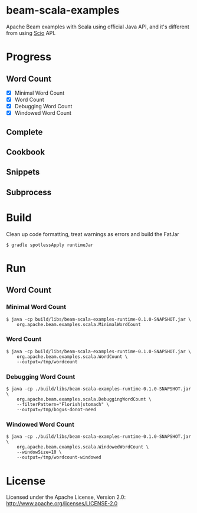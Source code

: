 # beam-scala-examples
Apache Beam examples with Scala using official Java API, and it's different from
using [Scio](https://github.com/spotify/scio) API.

# Progress
## Word Count
- [x] Minimal Word Count
- [x] Word Count
- [x] Debugging Word Count
- [x] Windowed Word Count
## Complete
## Cookbook
## Snippets
## Subprocess

# Build
Clean up code formatting, treat warnings as errors and build the FatJar
```
$ gradle spotlessApply runtimeJar
```

# Run
## Word Count
### Minimal Word Count
```
$ java -cp build/libs/beam-scala-examples-runtime-0.1.0-SNAPSHOT.jar \
    org.apache.beam.examples.scala.MinimalWordCount
```

### Word Count
```
$ java -cp build/libs/beam-scala-examples-runtime-0.1.0-SNAPSHOT.jar \
    org.apache.beam.examples.scala.WordCount \
    --output=/tmp/wordcount
```

### Debugging Word Count
```
$ java -cp ./build/libs/beam-scala-examples-runtime-0.1.0-SNAPSHOT.jar \
    org.apache.beam.examples.scala.DebuggingWordCount \
    --filterPattern="Florish|stomach" \
    --output=/tmp/bogus-donot-need
```

### Windowed Word Count
```
$ java -cp ./build/libs/beam-scala-examples-runtime-0.1.0-SNAPSHOT.jar \
    org.apache.beam.examples.scala.WindowedWordCount \
    --windowSize=10 \
    --output=/tmp/wordcount-windowed
```


# License
Licensed under the Apache License, Version 2.0: http://www.apache.org/licenses/LICENSE-2.0
